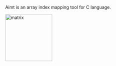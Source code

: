 Aimt is an array index mapping tool for C language.  

<img src="https://dl.dropboxusercontent.com/s/e3m0kq4e6pru3ca/matrix.png?dl=0" alt="matrix" width="auto" height="150" align="left">
